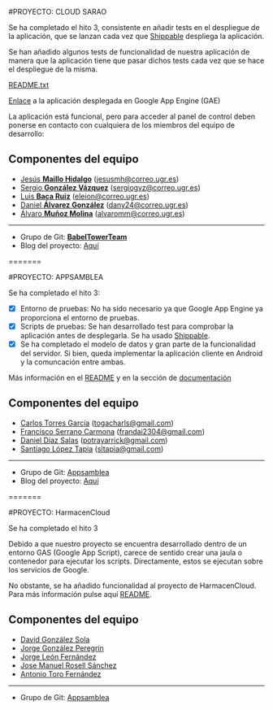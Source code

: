 #PROYECTO: CLOUD SARAO

Se ha completado el hito 3, consistente en añadir tests en el despliegue de la aplicación, que se lanzan cada vez que [Shippable](https://www.shippable.com/) despliega la aplicación.

Se han añadido algunos tests de funcionalidad de nuestra aplicación de manera que la aplicación tiene que pasar dichos tests cada vez que se hace el despliegue de la misma.

[README.txt](https://github.com/babeltowerteam/cloudsarao/blob/master/README.md)

[Enlace](cloud-sarao.appspot.com) a la aplicación desplegada en Google App Engine (GAE)

La aplicación está funcional, pero para acceder al panel de control deben ponerse en contacto con cualquiera de los miembros del equipo de desarrollo:

Componentes del equipo  
----------------------
- [Jesús **Maillo Hidalgo**](https://github.com/JMailloH) (jesusmh@correo.ugr.es)
- [Sergio **González Vázquez**](https://github.com/sergiogvz) (sergiogvz@correo.ugr.es)
- [Luis **Baca Ruiz**](https://github.com/eleion) (eleion@correo.ugr.es)
- [Daniel **Álvarez González**](https://github.com/Crixo24) (dany24@correo.ugr.es)
- [Álvaro **Muñoz Molina**](https://github.com/alvaromm) (alvaromm@correo.ugr.es)

- - -
- Grupo de Git: [**BabelTowerTeam**](https://github.com/babeltowerteam)
- Blog del proyecto: [Aquí](http://babeltowerteam.github.io/cloudsarao/)


=======


#PROYECTO: APPSAMBLEA

Se ha completado el hito 3:

- [X] Entorno de pruebas: No ha sido necesario ya que Google App Engine ya proporciona el entorno de pruebas.
- [X] Scripts de pruebas: Se han desarrollado test para comprobar la aplicación antes de desplegarla. Se ha usado [Shippable](https://www.shippable.com/).
- [X] Se ha completado el modelo de datos y gran parte de la funcionalidad del servidor. Si bien, queda implementar la aplicación cliente en Android y la comuncación entre ambas.

Más información en el [README](https://github.com/Appsamblea/Appsamblea/blob/master/README.md) y en la sección de [documentación](https://github.com/Appsamblea/Appsamblea_docu/blob/master/Descripci%C3%B3n%20del%20proyecto.md)

Componentes del equipo  
----------------------
- [Carlos Torres García](https://github.com/carltorres) (togacharls@gmail.com)
- [Francisco Serrano Carmona](https://github.com/frandai) (frandai2304@gmail.com)
- [Daniel Díaz Salas](https://github.com/potray) (potrayarrick@gmail.com)
- [Santiago López Tapia](https://github.com/silt99) (sltapia@gmail.com)

- - -
- Grupo de Git: [Appsamblea](https://github.com/Appsamblea)
- Blog del proyecto: [Aquí](http://appsamblea.tumblr.com/post/109878011654/nuevo-blog)


=======

#PROYECTO: HarmacenCloud

Se ha completado el hito 3

Debido a que nuestro proyecto se encuentra desarrollado dentro de un entorno GAS (Google App Script), carece de sentido crear una jaula o contenedor para ejecutar los scripts. Directamente, estos se ejecutan sobre los servicios de Google.

No obstante, se ha añadido funcionalidad al proyecto de HarmacenCloud. Para más información pulse aquí [README](https://github.com/HarmaDev/HarmacenCloud/blob/master/hito3.md).

Componentes del equipo  
----------------------
- [David González Sola](https://github.com/DavidGSola)
- [Jorge González Peregrín](https://github.com/Georgevik)
- [Jorge León Fernández](https://github.com/jorgeles)
- [Jose Manuel Rosell Sánchez](https://github.com/jmrosell)
- [Antonio Toro Fernández](https://github.com/antorof)

- - -
- Grupo de Git: [Appsamblea](https://github.com/HarmaDev)
